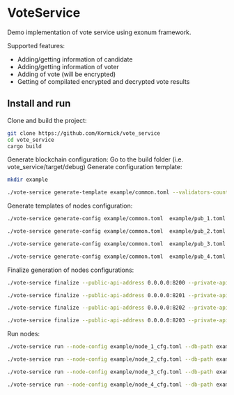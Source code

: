 # VoteService

Demo implementation of vote service using exonum framework.

Supported features:
- Adding/getting information of candidate
- Adding/getting information of voter
- Adding of vote (will be encrypted)
- Getting of compilated encrypted and decrypted vote results

## Install and run
Clone and build the project:

```sh
git clone https://github.com/Kormick/vote_service
cd vote_service
cargo build
```

Generate blockchain configuration:
Go to the build folder (i.e. vote_service/target/debug)
Generate configuration template:
```sh
mkdir example

./vote-service generate-template example/common.toml --validators-count 4 --author-public-key b05571f9af36c9e3a6c43a9da163c1cb8bc444338cdfc9ac8569690b552e7e25
```

Generate templates of nodes configuration:
```sh
./vote-service generate-config example/common.toml  example/pub_1.toml example/sec_1.toml --peer-address 127.0.0.1:6331

./vote-service generate-config example/common.toml  example/pub_2.toml example/sec_2.toml --peer-address 127.0.0.1:6332

./vote-service generate-config example/common.toml  example/pub_3.toml example/sec_3.toml --peer-address 127.0.0.1:6333

./vote-service generate-config example/common.toml  example/pub_4.toml example/sec_4.toml --peer-address 127.0.0.1:6334
```

Finalize generation of nodes configurations:
```sh
./vote-service finalize --public-api-address 0.0.0.0:8200 --private-api-address 0.0.0.0:8091 example/sec_1.toml example/node_1_cfg.toml --public-configs example/pub_1.toml example/pub_2.toml example/pub_3.toml example/pub_4.toml

./vote-service finalize --public-api-address 0.0.0.0:8201 --private-api-address 0.0.0.0:8092 example/sec_2.toml example/node_2_cfg.toml --public-configs example/pub_1.toml example/pub_2.toml example/pub_3.toml example/pub_4.toml

./vote-service finalize --public-api-address 0.0.0.0:8202 --private-api-address 0.0.0.0:8093 example/sec_3.toml example/node_3_cfg.toml --public-configs example/pub_1.toml example/pub_2.toml example/pub_3.toml example/pub_4.toml

./vote-service finalize --public-api-address 0.0.0.0:8203 --private-api-address 0.0.0.0:8094 example/sec_4.toml example/node_4_cfg.toml --public-configs example/pub_1.toml example/pub_2.toml example/pub_3.toml example/pub_4.toml
```

Run nodes:
```sh
./vote-service run --node-config example/node_1_cfg.toml --db-path example/db1 --public-api-address 0.0.0.0:8200

./vote-service run --node-config example/node_2_cfg.toml --db-path example/db2 --public-api-address 0.0.0.0:8201

./vote-service run --node-config example/node_3_cfg.toml --db-path example/db3 --public-api-address 0.0.0.0:8202

./vote-service run --node-config example/node_4_cfg.toml --db-path example/db4 --public-api-address 0.0.0.0:8203
```